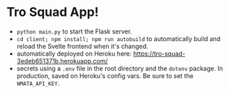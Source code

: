 # Tro Squad App!

- `python main.py` to start the Flask server.
- `cd client; npm install; npm run autobuild` to automatically build and reload the Svelte frontend when it's changed.
- automatically deployed on Heroku here: https://tro-squad-3edeb651371b.herokuapp.com/
- secrets using a `.env` file in the root directory and the `dotenv` package. In production, saved on Heroku's config vars. Be sure to set the `WMATA_API_KEY`.

